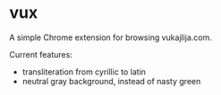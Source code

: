 vux
===
A simple Chrome extension for browsing vukajlija.com.

Current features:
 - transliteration from cyrillic to latin
 - neutral gray background, instead of nasty green
